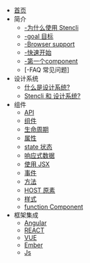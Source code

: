 * [首页]()
* 简介
    * [-为什么使用 Stencli](intro/WHY)
    * [-goal 目标](intro/GOAL)
    * [-Browser support](intro/BROWSER)
    * [-快速开始](intro/START)
    * [-第一个component](intro/FIRST)
    * [-FAQ 常见问题]
* 设计系统
    * [什么是设计系统?](design/)
    * [Stencli 和 设计系统?](design/BIND)
* 组件
    * [API](component/API)
    * [组件](component/COMPONENT)
    * [生命周期](component/LIFECYCLE)
    * [属性](component/PROPERTIES)
    * [state 状态](component/STATE)
    * [响应式数据](component/REACT)
    * [使用 JSX](component/JSX)
    * [事件](component/EVENT)
    * [方法](component/METHOD)
    * [HOST 原素](component/HOST)
    * [样式](component/STYLE)
    * [function Component](component/FUNCTION)
* 框架集成
    * [Angular](frame/NG)
    * [REACT](frame/REACT)
    * [VUE](frame/VUE)
    * [Ember](frame/EM)
    * [Js](frame/JS)